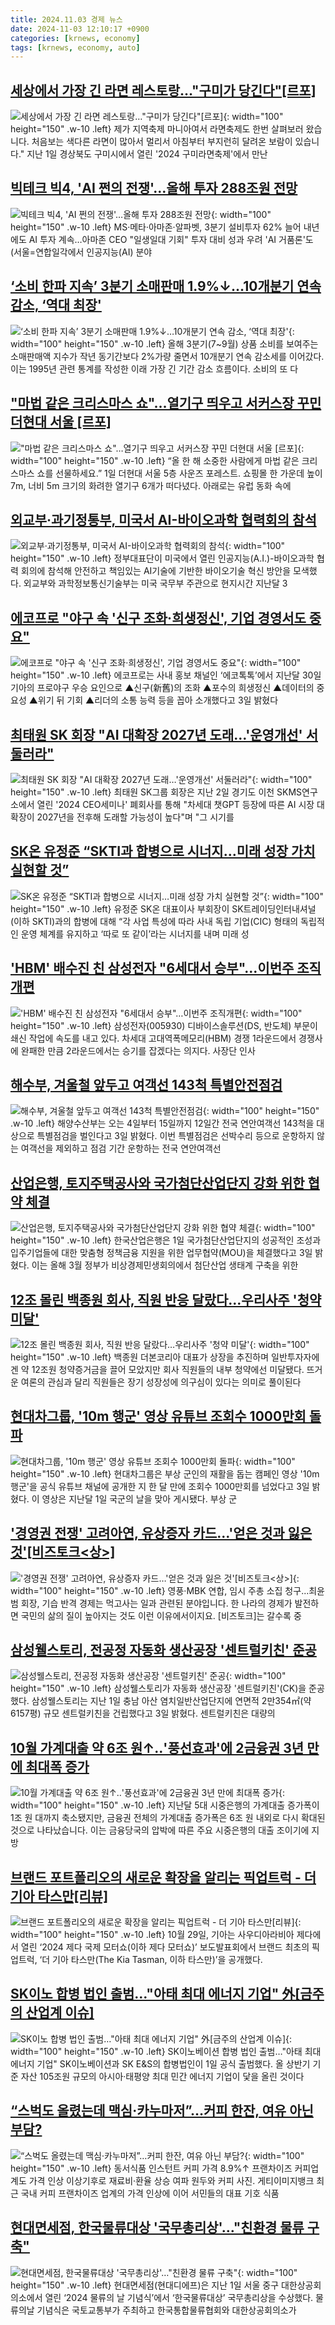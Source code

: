 ```yaml
---
title: 2024.11.03 경제 뉴스
date: 2024-11-03 12:10:17 +0900
categories: [krnews, economy]
tags: [krnews, economy, auto]
---
```

## [세상에서 가장 긴 라면 레스토랑…"구미가 당긴다"[르포]](https://n.news.naver.com/mnews/article/277/0005494005)

![세상에서 가장 긴 라면 레스토랑…"구미가 당긴다"[르포]](https://mimgnews.pstatic.net/image/origin/277/2024/11/02/5494005.jpg?type=nf220_150){: width="100" height="150" .w-10 .left}
제가 지역축제 마니아여서 라면축제도 한번 살펴보러 왔습니다. 처음보는 색다른 라면이 많아서 멀리서 아침부터 부지런히 달려온 보람이 있습니다." 지난 1일 경상북도 구미시에서 열린 '2024 구미라면축제'에서 만난

## [빅테크 빅4, 'AI 쩐의 전쟁'…올해 투자 288조원 전망](https://n.news.naver.com/mnews/article/001/0015022604)

![빅테크 빅4, 'AI 쩐의 전쟁'…올해 투자 288조원 전망](https://mimgnews.pstatic.net/image/origin/001/2024/11/03/15022604.jpg?type=nf220_150){: width="100" height="150" .w-10 .left}
MS·메타·아마존·알파벳, 3분기 설비투자 62% 늘어 내년에도 AI 투자 계속…아마존 CEO "일생일대 기회" 투자 대비 성과 우려 'AI 거품론'도 (서울=연합일각에서 인공지능(AI) 분야

## [‘소비 한파 지속’ 3분기 소매판매 1.9%↓…10개분기 연속 감소, ‘역대 최장'](https://n.news.naver.com/mnews/article/016/0002382673)

![‘소비 한파 지속’ 3분기 소매판매 1.9%↓…10개분기 연속 감소, ‘역대 최장'](https://mimgnews.pstatic.net/image/origin/016/2024/11/03/2382673.jpg?type=nf220_150){: width="100" height="150" .w-10 .left}
올해 3분기(7~9월) 상품 소비를 보여주는 소매판매액 지수가 작년 동기간보다 2%가량 줄면서 10개분기 연속 감소세를 이어갔다. 이는 1995년 관련 통계를 작성한 이래 가장 긴 기간 감소 흐름이다. 소비의 또 다

## ["마법 같은 크리스마스 쇼"…열기구 띄우고 서커스장 꾸민 더현대 서울 [르포]](https://n.news.naver.com/mnews/article/011/0004410165)

!["마법 같은 크리스마스 쇼"…열기구 띄우고 서커스장 꾸민 더현대 서울 [르포]](https://mimgnews.pstatic.net/image/origin/011/2024/11/02/4410165.jpg?type=nf220_150){: width="100" height="150" .w-10 .left}
“올 한 해 소중한 사람에게 마법 같은 크리스마스 쇼를 선물하세요.” 1일 더현대 서울 5층 사운즈 포레스트. 쇼핑몰 한 가운데 높이 7m, 너비 5m 크기의 화려한 열기구 6개가 떠다녔다. 아래로는 유럽 동화 속에

## [외교부·과기정통부, 미국서 AI-바이오과학 협력회의 참석](https://n.news.naver.com/mnews/article/029/0002912987)

![외교부·과기정통부, 미국서 AI-바이오과학 협력회의 참석](https://mimgnews.pstatic.net/image/origin/029/2024/11/03/2912987.jpg?type=nf220_150){: width="100" height="150" .w-10 .left}
정부대표단이 미국에서 열린 인공지능(A.I.)-바이오과학 협력 회의에 참석해 안전하고 책임있는 AI기술에 기반한 바이오기술 혁신 방안을 모색했다. 외교부와 과학정보통신기술부는 미국 국무부 주관으로 현지시간 지난달 3

## [에코프로 "야구 속 '신구 조화·희생정신', 기업 경영서도 중요"](https://n.news.naver.com/mnews/article/092/0002350915)

![에코프로 "야구 속 '신구 조화·희생정신', 기업 경영서도 중요"](https://mimgnews.pstatic.net/image/origin/092/2024/11/03/2350915.jpg?type=nf220_150){: width="100" height="150" .w-10 .left}
에코프로는 사내 홍보 채널인 ‘에코톡톡’에서 지난달 30일 기아의 프로야구 우승 요인으로 ▲신구(新舊)의 조화 ▲포수의 희생정신 ▲데이터의 중요성 ▲위기 뒤 기회 ▲리더의 소통 능력 등을 꼽아 소개했다고 3일 밝혔다

## [최태원 SK 회장 "AI 대확장 2027년 도래…'운영개선' 서둘러라"](https://n.news.naver.com/mnews/article/008/0005109127)

![최태원 SK 회장 "AI 대확장 2027년 도래…'운영개선' 서둘러라"](https://mimgnews.pstatic.net/image/origin/008/2024/11/03/5109127.jpg?type=nf220_150){: width="100" height="150" .w-10 .left}
최태원 SK그룹 회장은 지난 2일 경기도 이천 SKMS연구소에서 열린 '2024 CEO세미나' 폐회사를 통해 "차세대 챗GPT 등장에 따른 AI 시장 대확장이 2027년을 전후해 도래할 가능성이 높다"며 "그 시기를

## [SK온 유정준 “SKTI과 합병으로 시너지…미래 성장 가치 실현할 것”](https://n.news.naver.com/mnews/article/016/0002382712)

![SK온 유정준 “SKTI과 합병으로 시너지…미래 성장 가치 실현할 것”](https://mimgnews.pstatic.net/image/origin/016/2024/11/03/2382712.jpg?type=nf220_150){: width="100" height="150" .w-10 .left}
유정준 SK온 대표이사 부회장이 SK트레이딩인터내셔널(이하 SKTI)과의 합병에 대해 “각 사업 특성에 따라 사내 독립 기업(CIC) 형태의 독립적인 운영 체계를 유지하고 ‘따로 또 같이’라는 시너지를 내며 미래 성

## ['HBM' 배수진 친 삼성전자 "6세대서 승부"…이번주 조직개편](https://n.news.naver.com/mnews/article/421/0007883818)

!['HBM' 배수진 친 삼성전자 "6세대서 승부"…이번주 조직개편](https://mimgnews.pstatic.net/image/origin/421/2024/11/03/7883818.jpg?type=nf220_150){: width="100" height="150" .w-10 .left}
삼성전자(005930) 디바이스솔루션(DS, 반도체) 부문이 쇄신 작업에 속도를 내고 있다. 차세대 고대역폭메모리(HBM) 경쟁 1라운드에서 경쟁사에 완패한 만큼 2라운드에서는 승기를 잡겠다는 의지다. 사장단 인사

## [해수부, 겨울철 앞두고 여객선 143척 특별안전점검](https://n.news.naver.com/mnews/article/018/0005875700)

![해수부, 겨울철 앞두고 여객선 143척 특별안전점검](https://mimgnews.pstatic.net/image/origin/018/2024/11/03/5875700.jpg?type=nf220_150){: width="100" height="150" .w-10 .left}
해양수산부는 오는 4일부터 15일까지 12일간 전국 연안여객선 143척을 대상으로 특별점검을 벌인다고 3일 밝혔다. 이번 특별점검은 선박수리 등으로 운항하지 않는 여객선을 제외하고 점검 기간 운항하는 전국 연안여객선

## [산업은행, 토지주택공사와 국가첨단산업단지 강화 위한 협약 체결](https://n.news.naver.com/mnews/article/011/0004410332)

![산업은행, 토지주택공사와 국가첨단산업단지 강화 위한 협약 체결](https://mimgnews.pstatic.net/image/origin/011/2024/11/03/4410332.jpg?type=nf220_150){: width="100" height="150" .w-10 .left}
한국산업은행은 1일 국가첨단산업단지의 성공적인 조성과 입주기업들에 대한 맞춤형 정책금융 지원을 위한 업무협약(MOU)을 체결했다고 3일 밝혔다. 이는 올해 3월 정부가 비상경제민생회의에서 첨단산업 생태계 구축을 위한

## [12조 몰린 백종원 회사, 직원 반응 달랐다…우리사주 '청약 미달'](https://n.news.naver.com/mnews/article/025/0003397802)

![12조 몰린 백종원 회사, 직원 반응 달랐다…우리사주 '청약 미달'](https://mimgnews.pstatic.net/image/origin/025/2024/11/03/3397802.jpg?type=nf220_150){: width="100" height="150" .w-10 .left}
백종원 더본코리아 대표가 상장을 추진하며 일반투자자에겐 약 12조원 청약증거금을 끌어 모았지만 회사 직원들의 내부 청약에선 미달됐다. 뜨거운 여론의 관심과 달리 직원들은 장기 성장성에 의구심이 있다는 의미로 풀이된다

## [현대차그룹, '10m 행군' 영상 유튜브 조회수 1000만회 돌파](https://n.news.naver.com/mnews/article/030/0003253596)

![현대차그룹, '10m 행군' 영상 유튜브 조회수 1000만회 돌파](https://mimgnews.pstatic.net/image/origin/030/2024/11/03/3253596.jpg?type=nf220_150){: width="100" height="150" .w-10 .left}
현대차그룹은 부상 군인의 재활을 돕는 캠페인 영상 '10m 행군'을 공식 유튜브 채널에 공개한 지 한 달 만에 조회수 1000만회를 넘었다고 3일 밝혔다. 이 영상은 지난달 1일 국군의 날을 맞아 게시됐다. 부상 군

## ['경영권 전쟁' 고려아연, 유상증자 카드…'얻은 것과 잃은 것'[비즈토크<상>]](https://n.news.naver.com/mnews/article/629/0000334547)

!['경영권 전쟁' 고려아연, 유상증자 카드…'얻은 것과 잃은 것'[비즈토크<상>]](https://mimgnews.pstatic.net/image/origin/629/2024/11/03/334547.jpg?type=nf220_150){: width="100" height="150" .w-10 .left}
영풍·MBK 연합, 임시 주총 소집 청구...최윤범 회장, 기습 반격 경제는 먹고사는 일과 관련된 분야입니다. 한 나라의 경제가 발전하면 국민의 삶의 질이 높아지는 것도 이런 이유에서이지요. [비즈토크]는 갈수록 중

## [삼성웰스토리, 전공정 자동화 생산공장 '센트럴키친' 준공](https://n.news.naver.com/mnews/article/008/0005109115)

![삼성웰스토리, 전공정 자동화 생산공장 '센트럴키친' 준공](https://mimgnews.pstatic.net/image/origin/008/2024/11/03/5109115.jpg?type=nf220_150){: width="100" height="150" .w-10 .left}
삼성웰스토리가 자동화 생산공장 '센트럴키친'(CK)을 준공했다. 삼성웰스토리는 지난 1일 충남 아산 염치일반산업단지에 연면적 2만354㎡(약 6157평) 규모 센트럴키친을 건립했다고 3일 밝혔다. 센트럴키친은 대량의

## [10월 가계대출 약 6조 원↑‥'풍선효과'에 2금융권 3년 만에 최대폭 증가](https://n.news.naver.com/mnews/article/214/0001384115)

![10월 가계대출 약 6조 원↑‥'풍선효과'에 2금융권 3년 만에 최대폭 증가](https://mimgnews.pstatic.net/image/origin/214/2024/11/03/1384115.jpg?type=nf220_150){: width="100" height="150" .w-10 .left}
지난달 5대 시중은행의 가계대출 증가폭이 1조 원 대까지 축소됐지만, 금융권 전체의 가계대출 증가폭은 6조 원 내외로 다시 확대된 것으로 나타났습니다. 이는 금융당국의 압박에 따른 주요 시중은행의 대출 조이기에 지방

## [브랜드 포트폴리오의 새로운 확장을 알리는 픽업트럭 - 더 기아 타스만[리뷰]](https://n.news.naver.com/mnews/article/011/0004410223)

![브랜드 포트폴리오의 새로운 확장을 알리는 픽업트럭 - 더 기아 타스만[리뷰]](https://mimgnews.pstatic.net/image/origin/011/2024/11/02/4410223.jpg?type=nf220_150){: width="100" height="150" .w-10 .left}
10월 29일, 기아는 사우디아라비아 제다에서 열린 ‘2024 제다 국제 모터쇼(이하 제다 모터쇼)’ 보도발표회에서 브랜드 최초의 픽업트럭, ‘더 기아 타스만(The Kia Tasman, 이하 타스만)’을 공개했다.

## [SK이노 합병 법인 출범…"아태 최대 에너지 기업" 外[금주의 산업계 이슈]](https://n.news.naver.com/mnews/article/003/0012880292)

![SK이노 합병 법인 출범…"아태 최대 에너지 기업" 外[금주의 산업계 이슈]](https://mimgnews.pstatic.net/image/origin/003/2024/11/02/12880292.jpg?type=nf220_150){: width="100" height="150" .w-10 .left}
SK이노베이션 합병 법인 출범…"아태 최대 에너지 기업" SK이노베이션과 SK E&S의 합병법인이 1일 공식 출범했다. 올 상반기 기준 자산 105조원 규모의 아시아·태평양 최대 민간 에너지 기업이 닻을 올린 것이다

## [“스벅도 올렸는데 맥심·카누마저”…커피 한잔, 여유 아닌 부담?](https://n.news.naver.com/mnews/article/022/0003982125)

![“스벅도 올렸는데 맥심·카누마저”…커피 한잔, 여유 아닌 부담?](https://mimgnews.pstatic.net/image/origin/022/2024/11/02/3982125.jpg?type=nf220_150){: width="100" height="150" .w-10 .left}
동서식품 인스턴트 커피 가격 8.9%↑ 프랜차이즈 커피업계도 가격 인상 이상기후로 재료비·환율 상승 여파 원두와 커피 사진. 게티이미지뱅크 최근 국내 커피 프랜차이즈 업계의 가격 인상에 이어 서민들의 대표 기호 식품

## [현대면세점, 한국물류대상 '국무총리상'…"친환경 물류 구축"](https://n.news.naver.com/mnews/article/018/0005875686)

![현대면세점, 한국물류대상 '국무총리상'…"친환경 물류 구축"](https://mimgnews.pstatic.net/image/origin/018/2024/11/03/5875686.jpg?type=nf220_150){: width="100" height="150" .w-10 .left}
현대면세점(현대디에프)은 지난 1일 서울 중구 대한상공회의소에서 열린 ‘2024 물류의 날 기념식’에서 ‘한국물류대상’ 국무총리상을 수상했다. 물류의날 기념식은 국토교통부가 주최하고 한국통합물류협회와 대한상공회의소가


